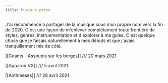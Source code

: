 ```yaml
---
title: Musique perso
---
```


J'ai recommencé à partager de la musique sous mon propre nom vers la fin de 2020. C'est une façon de m'enlever complètement toute frontière de styles, genres, instruementation et d'explorer à ma guise. C'est quelque chose que je faisais naturellement à mes débuts et que j'avais tranquillement mis de côté.


[[Geants - Assoupis sur les berges]] /// 20 mars 2021 <br>

[[Apparoir VX]] /// 5 avril 2021 <br>

[[Anthmeses]] /// 28 avril 2021 <br>